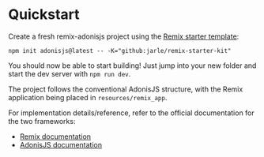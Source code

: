 # Quickstart

Create a fresh remix-adonisjs project using the [Remix starter template](https://github.com/jarle/remix-starter-kit#readme):

```
npm init adonisjs@latest -- -K="github:jarle/remix-starter-kit"
```

You should now be able to start building!
Just jump into your new folder and start the dev server with `npm run dev`.

The project follows the conventional AdonisJS structure, with the Remix application being placed in `resources/remix_app`.

For implementation details/reference, refer to the official documentation for the two frameworks:
- [Remix documentation](https://remix.run/docs/)
- [AdonisJS documentation](https://docs.adonisjs.com/)
